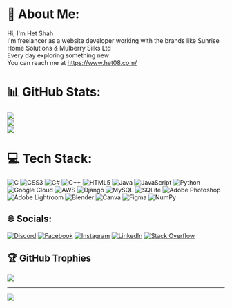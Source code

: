 # 💫 About Me:
Hi, I'm Het Shah<br>I'm freelancer as a website developer working with the brands like Sunrise Home Solutions & Mulberry Silks Ltd<br>Every day exploring something new<br>You can reach me at https://www.het08.com/

# 📊 GitHub Stats:
![](https://github-readme-stats.vercel.app/api?username=het08&theme=city_light&hide_border=false&include_all_commits=true&count_private=true)<br/>
![](https://github-readme-streak-stats.herokuapp.com/?user=het08&theme=city_light&hide_border=false)<br/>
![](https://github-readme-stats.vercel.app/api/top-langs/?username=het08&theme=city_light&hide_border=false&include_all_commits=true&count_private=true&layout=compact)

# 💻 Tech Stack:
![C](https://img.shields.io/badge/c-%2300599C.svg?style=for-the-badge&logo=c&logoColor=white) ![CSS3](https://img.shields.io/badge/css3-%231572B6.svg?style=for-the-badge&logo=css3&logoColor=white) ![C#](https://img.shields.io/badge/c%23-%23239120.svg?style=for-the-badge&logo=c-sharp&logoColor=white) ![C++](https://img.shields.io/badge/c++-%2300599C.svg?style=for-the-badge&logo=c%2B%2B&logoColor=white) ![HTML5](https://img.shields.io/badge/html5-%23E34F26.svg?style=for-the-badge&logo=html5&logoColor=white) ![Java](https://img.shields.io/badge/java-%23ED8B00.svg?style=for-the-badge&logo=java&logoColor=white) ![JavaScript](https://img.shields.io/badge/javascript-%23323330.svg?style=for-the-badge&logo=javascript&logoColor=%23F7DF1E) ![Python](https://img.shields.io/badge/python-3670A0?style=for-the-badge&logo=python&logoColor=ffdd54) ![Google Cloud](https://img.shields.io/badge/Google%20Cloud-%234285F4.svg?style=for-the-badge&logo=google-cloud&logoColor=white) ![AWS](https://img.shields.io/badge/AWS-%23FF9900.svg?style=for-the-badge&logo=amazon-aws&logoColor=white) ![Django](https://img.shields.io/badge/django-%23092E20.svg?style=for-the-badge&logo=django&logoColor=white) ![MySQL](https://img.shields.io/badge/mysql-%2300f.svg?style=for-the-badge&logo=mysql&logoColor=white) ![SQLite](https://img.shields.io/badge/sqlite-%2307405e.svg?style=for-the-badge&logo=sqlite&logoColor=white) ![Adobe Photoshop](https://img.shields.io/badge/adobephotoshop-%2331A8FF.svg?style=for-the-badge&logo=adobephotoshop&logoColor=white) ![Adobe Lightroom](https://img.shields.io/badge/Adobe%20Lightroom-31A8FF.svg?style=for-the-badge&logo=Adobe%20Lightroom&logoColor=white) ![Blender](https://img.shields.io/badge/blender-%23F5792A.svg?style=for-the-badge&logo=blender&logoColor=white) ![Canva](https://img.shields.io/badge/Canva-%2300C4CC.svg?style=for-the-badge&logo=Canva&logoColor=white) 	![Figma](https://img.shields.io/badge/figma-%23F24E1E.svg?style=for-the-badge&logo=figma&logoColor=white) ![NumPy](https://img.shields.io/badge/numpy-%23013243.svg?style=for-the-badge&logo=numpy&logoColor=white)

## 🌐 Socials:
[![Discord](https://img.shields.io/badge/Discord-%237289DA.svg?logo=discord&logoColor=white)](https://discord.gg/het08#3629) [![Facebook](https://img.shields.io/badge/Facebook-%231877F2.svg?logo=Facebook&logoColor=white)](https://facebook.com/het08) [![Instagram](https://img.shields.io/badge/Instagram-%23E4405F.svg?logo=Instagram&logoColor=white)](https://instagram.com/het08) [![LinkedIn](https://img.shields.io/badge/LinkedIn-%230077B5.svg?logo=linkedin&logoColor=white)](https://linkedin.com/in/het08) [![Stack Overflow](https://img.shields.io/badge/-Stackoverflow-FE7A16?logo=stack-overflow&logoColor=white)](https://stackoverflow.com/users/21067891) 

## 🏆 GitHub Trophies
![](https://github-profile-trophy.vercel.app/?username=het08&theme=darkhub&no-frame=false&no-bg=true&margin-w=4)

---
[![](https://visitcount.itsvg.in/api?id=het08&icon=0&color=0)](https://visitcount.itsvg.in)

<!-- Proudly created with GPRM ( https://gprm.itsvg.in ) -->
